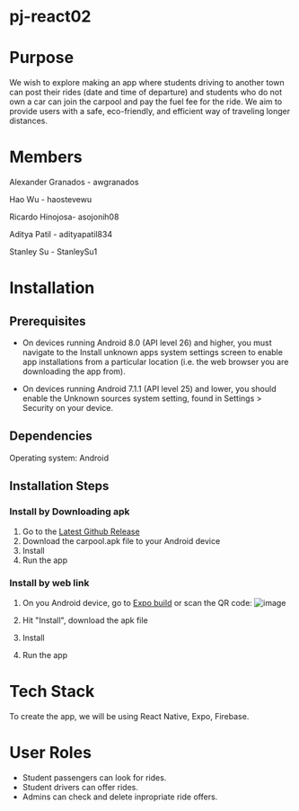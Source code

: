 # pj-react02

# Purpose

We wish to explore making an app where students driving to another town can post their rides (date and time of departure) and students who do not own a car can join the carpool and pay the fuel fee for the ride. We aim to provide users with a safe, eco-friendly, and efficient way of traveling longer distances.

# Members

Alexander Granados - awgranados

Hao Wu - haostevewu

Ricardo Hinojosa- asojonih08

Aditya Patil - adityapatil834

Stanley Su - StanleySu1

# Installation
## Prerequisites
- On devices running Android 8.0 (API level 26) and higher, you must navigate to the Install unknown apps system settings screen to enable app installations from a particular location (i.e. the web browser you are downloading the app from).

- On devices running Android 7.1.1 (API level 25) and lower, you should enable the Unknown sources system setting, found in Settings > Security on your device.
## Dependencies
Operating system: Android
## Installation Steps 
### Install by Downloading apk
1. Go to the [Latest Github Release](https://github.com/ucsb-cs184-f23/pj-react-02/releases/tag/Latest)
2. Download the carpool.apk file to your Android device
3. Install
4. Run the app
### Install by web link
1. On you Android device, go to [Expo build](https://expo.dev//accounts/hao_wu/projects/app/builds/6406c3fa-68fc-4529-828d-065a261c4a02) or scan the QR code:
![image](https://github.com/ucsb-cs184-f23/pj-react-02/assets/33027568/2ef80fad-b0ad-488c-a793-a0003538200f)


3. Hit "Install", download the apk file
4. Install
5. Run the app

# Tech Stack

To create the app, we will be using React Native, Expo, Firebase.

# User Roles

- Student passengers can look for rides.  
- Student drivers can offer rides.  
- Admins can check and delete inpropriate ride offers.  
